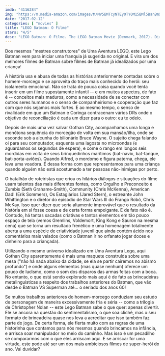 ```yaml
---
imdb: "4116284"
img: "https://m.media-amazon.com/images/M/MV5BMTcyNTEyOTY0M15BMl5BanBnXkFtZTgwOTAyNzU3MDI@._V1_SY150_CR0,0,101,150_.jpg"
date: "2017-02-12"
categories: [ "movies" ]
title: "LEGO Batman: O Filme"
stars: "4/5"
desc: "LEGO Batman: O Filme. The LEGO Batman Movie (Denmark, 2017). Dirigido por Chris McKay. Escrito por Seth Grahame-Smith, Chris McKenna, Erik Sommers, Jared Stern, John Whittington, Bob Kane, Bill Finger, Jerry Siegel, Joe Shuster. Com Will Arnett (Batman / Bruce Wayne), Michael Cera (Robin / Dick Grayson), Rosario Dawson (Batgirl / Barbara Gordon), Ralph Fiennes (Alfred Pennyworth), Siri ('Puter), Zach Galifianakis (Joker), Jenny Slate (Harley Quinn), Jason Mantzoukas (Scarecrow), Conan O'Brien (The Riddler)."
---
```

Dos mesmos "mestres construtores" de Uma Aventura LEGO, este Lego Batman vem para iniciar uma franquia já sugerida no original. E vira um dos melhores filmes de Batman sobre filmes de Batman já idealizados por uma criança!

A história usa e abusa de todas as histórias anteriormente contadas sobre o homem-morcego e se aproveita do traço mais conhecido do herói: seu isolamento emocional. Não se trata de pouca coisa quando você tenta inserir em um filme supostamente infantil -- e em muitos aspectos, de fato é -- conceitos mais maduros, como a necessidade de se conectar com outros seres humanos e o senso de companheirismo e cooperação que faz com que nós sejamos mais fortes. E ao mesmo tempo, o senso de rivalidade em que um Batman e Coringa contracenam vários DRs onde o objetivo de reconciliação é cada um dizer para o outro: eu te odeio.

Depois de mais uma vez salvar Gothan City, acompanhamos uma longa e monótona sequência do morcegão de volta em sua mansão/ilha, onde se esconde sob a alcunha do bilionário Bruce Wayne. O sujeito chega falando oi para seu computador, esquenta uma lagosta no microondas (e aguardamos os segundos de espera), e come o rango em longos seis mordidas em volta de seus brinquedinhos marítimos (bat-navio, bat-tanque, bat-porta-aviões). Quando Alfred, o mordomo e figura paterna, chega, ele leva uma voadora. É dessa forma com que representamos para uma criança quando alguém não está acostumado a ter pessoas não-inimigas por perto.

O batalhão de roteiristas que criou os hilários diálogos e situações do filme usam talentos das mais diferentes fontes, como Orgulho e Preconceito e Zumbis (Seth Grahame-Smith), Community (Chris McKenna), American Dad! (Erik Sommers), Os Estagiários (Jared Stern), o estreante John Whittington e o diretor do episódio de Star Wars III do Frango Robô, Chris McKay. Isso quer dizer que seria altamente improvável que o resultado da história em si fosse coesa e de certa forma empolgante. E de fato não é. Contudo, há tantas sacadas criativas e tantos elementos em tão pouco espaço de tela (vemos Gremlins, Voldemort, King Kong e Sauron na mesma cena) que se torna um resultado frenético e uma homenagem totalmente aberta a uma espécie de criatividade juvenil que ainda contém ácido nos comentários mais velados (como o Batman ir no orfanato jogar doces e dinheiro para a criançada).

Utilizando o mesmo universo idealizado em Uma Aventura Lego, aqui Gothan City aparentemente é mais uma maquete construída sobre uma mesa ("não há nada abaixo da cidade, se ela se partir cairemos no abismo profundo") e onde alguns elementos (mas quase nenhum) oferece um pouco de ludismo, como o som dos disparos das armas feitas com a boca. No entanto, o que está sendo explorado mais aqui é de fato as brincadeiras metalinguísticas a respeito dos trabalhos anteriores do Batman, que vão desde o Batman VS Superman até... o seriado dos anos 60!

Se muitos trabalhos anteriores do homem-morcego conduziam seu estudo de personagem de maneira excessivamente fria e séria -- como a trilogia de Christopher Nolan -- este Lego Batman sabe o que quer: apenas divertir. Ele se ancora na questão do sentimentalismo, o que soa clichê, mas o seu formato de brincadeira quase nos leva a acreditar que isso também faz parte do jogo. De certa forma, ele flerta muito com as regras de uma historinha que contamos para nós mesmos quando brincamos na infância, e arrisca soar manipulador no meio do caminho. Mas isso é um pecadilho se compararmos com o que eles arriscam aqui. E se arriscar for uma virtude, este pode até ser um dos mais ambiciosos filmes de super-herói do ano. Vai duvidar?
